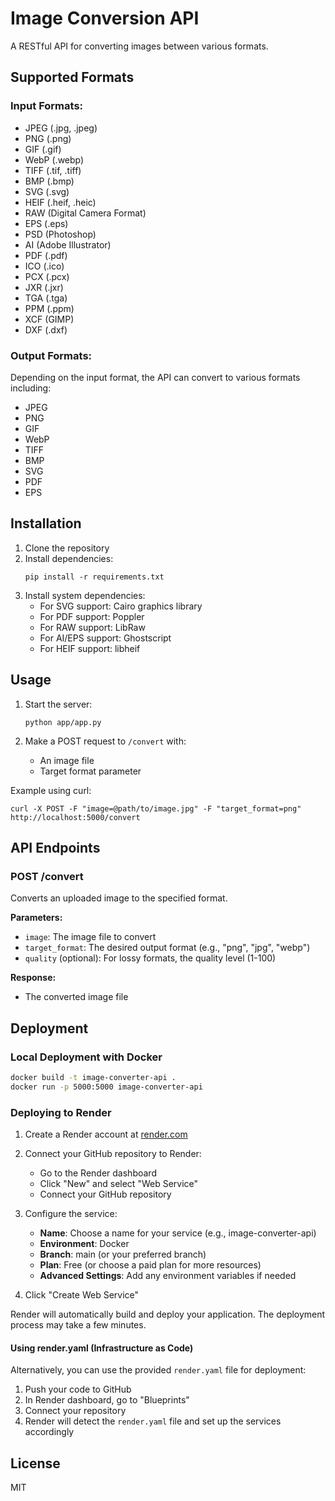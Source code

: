 # Image Conversion API

A RESTful API for converting images between various formats.

## Supported Formats

### Input Formats:
- JPEG (.jpg, .jpeg)
- PNG (.png)
- GIF (.gif)
- WebP (.webp)
- TIFF (.tif, .tiff)
- BMP (.bmp)
- SVG (.svg)
- HEIF (.heif, .heic)
- RAW (Digital Camera Format)
- EPS (.eps)
- PSD (Photoshop)
- AI (Adobe Illustrator)
- PDF (.pdf)
- ICO (.ico)
- PCX (.pcx)
- JXR (.jxr)
- TGA (.tga)
- PPM (.ppm)
- XCF (GIMP)
- DXF (.dxf)

### Output Formats:
Depending on the input format, the API can convert to various formats including:
- JPEG
- PNG
- GIF
- WebP
- TIFF
- BMP
- SVG
- PDF
- EPS

## Installation

1. Clone the repository
2. Install dependencies:
   ```
   pip install -r requirements.txt
   ```
3. Install system dependencies:
   - For SVG support: Cairo graphics library
   - For PDF support: Poppler
   - For RAW support: LibRaw
   - For AI/EPS support: Ghostscript
   - For HEIF support: libheif

## Usage

1. Start the server:
   ```
   python app/app.py
   ```

2. Make a POST request to `/convert` with:
   - An image file
   - Target format parameter

Example using curl:
```
curl -X POST -F "image=@path/to/image.jpg" -F "target_format=png" http://localhost:5000/convert
```

## API Endpoints

### POST /convert
Converts an uploaded image to the specified format.

**Parameters:**
- `image`: The image file to convert
- `target_format`: The desired output format (e.g., "png", "jpg", "webp")
- `quality` (optional): For lossy formats, the quality level (1-100)

**Response:**
- The converted image file

## Deployment

### Local Deployment with Docker
```bash
docker build -t image-converter-api .
docker run -p 5000:5000 image-converter-api
```

### Deploying to Render

1. Create a Render account at [render.com](https://render.com)

2. Connect your GitHub repository to Render:
   - Go to the Render dashboard
   - Click "New" and select "Web Service"
   - Connect your GitHub repository

3. Configure the service:
   - **Name**: Choose a name for your service (e.g., image-converter-api)
   - **Environment**: Docker
   - **Branch**: main (or your preferred branch)
   - **Plan**: Free (or choose a paid plan for more resources)
   - **Advanced Settings**: Add any environment variables if needed

4. Click "Create Web Service"

Render will automatically build and deploy your application. The deployment process may take a few minutes.

#### Using render.yaml (Infrastructure as Code)

Alternatively, you can use the provided `render.yaml` file for deployment:

1. Push your code to GitHub
2. In Render dashboard, go to "Blueprints"
3. Connect your repository
4. Render will detect the `render.yaml` file and set up the services accordingly

## License

MIT
